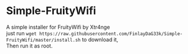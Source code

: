 # Simple-FruityWifi
A simple installer for FruityWifi by Xtr4nge  
just run `wget https://raw.githubusercontent.com/FinlayDaG33k/Simple-FruityWifi/master/install.sh` to download it,  
Then run it as root.
